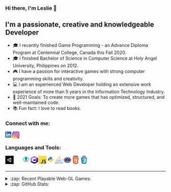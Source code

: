 ### Hi there, I'm Leslie 👋

## I'm a passionate, creative and knowledgeable Developer

- 🎓 I recently finished Game Programming - an Advance Diploma Program at Centennial College, Canada this Fall 2020.
- 🎓 I finished Bachelor of Science in Computer Science at Holy Angel University, Philippines on 2012.
- 🎮 I have a passion for interactive games with strong computer programming skills and creativity.
- 💻 I am an experienced Web Developer holding an extensive work experience of more than 5 years in the Information Technology Industry.
- 🥅 2021 Goals: To create more games that has optimized, structured, and well-maintained code.
- 📚 Fun fact: I love to read books.

### Connect with me:

[<img align="left" alt="Leslie | LinkedIn" width="22px" src="https://raw.githubusercontent.com/LesLie-14/LesLie-14/main/icons/linkedin.png" />][linkedin]
[<img align="left" alt="Leslie | Instagram" width="22px" src="https://raw.githubusercontent.com/LesLie-14/LesLie-14/main/icons/instagram.png" />][instagram]

<br />

### Languages and Tools:

[<img align="left" alt="Unity" width="26px" height="26px" src="https://raw.githubusercontent.com/LesLie-14/LesLie-14/main/icons/unity.png" />][website]
[<img align="left" alt="GitHub" width="26px" height="26px" src="https://raw.githubusercontent.com/LesLie-14/LesLie-14/main/icons/github.png" />][website]
[<img align="left" alt="GitKraken" width="26px" height="26px" src="https://raw.githubusercontent.com/LesLie-14/LesLie-14/main/icons/gitkraken.png" />][website]
[<img align="left" alt="C#" width="26px" height="26px" src="https://raw.githubusercontent.com/LesLie-14/LesLie-14/main/icons/c%23.png" />][website]
[<img align="left" alt="JavaScript" width="26px" height="26px" src="https://raw.githubusercontent.com/LesLie-14/LesLie-14/main/icons/javascript.png" />][website]
[<img align="left" alt="Python" width="26px" height="26px" src="https://raw.githubusercontent.com/LesLie-14/LesLie-14/main/icons/python.png" />][website]
[<img align="left" alt="JAVA" width="26px" height="26px" src="https://raw.githubusercontent.com/LesLie-14/LesLie-14/main/icons/java.png" />][website]
[<img align="left" alt="PHP" width="26px" height="26px" src="https://raw.githubusercontent.com/LesLie-14/LesLie-14/main/icons/php.png" />][website]
[<img align="left" alt="HTML" width="26px" height="26px" src="https://raw.githubusercontent.com/LesLie-14/LesLie-14/main/icons/html5.png" />][website]
[<img align="left" alt="CSS" width="26px" height="26px" src="https://raw.githubusercontent.com/LesLie-14/LesLie-14/main/icons/css3.png" />][website]

<br />
<br />

---

<details>
  <summary>:zap: Recent Playable Web-GL Games:</summary>
  
1. 🩺 [Medi-Siege](https://leslie-14.github.io/Medi-Siege)
2. 🐰 [Hop Hop Rabbit](https://leslie-14.github.io/HopHopRabbit)
3. 🧙‍♂️ [Charm and Strange](https://github.com/LesLie-14/CharmAndStrange)

</details>

<details>
  <summary>:zap: GitHub Stats:</summary>

  <img align="left" alt="Leslie's GitHub Stats" src="https://github-readme-stats.codestackr.vercel.app/api?username=Leslie-14&show_icons=true&hide_border=true" />

</details>

[instagram]: https://instagram.com/lesliedizon14
[linkedin]: https://www.linkedin.com/in/lesliedizon
[website]: https://github.com/LesLie-14
